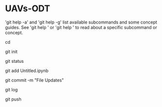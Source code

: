 # UAVs-ODT

'git help -a' and 'git help -g' list available subcommands and some
concept guides. See 'git help <command>' or 'git help <concept>'
to read about a specific subcommand or concept.

cd <path>

git init

git status

git add Untitled.ipynb

git commit -m "File Updates"

git log

git push